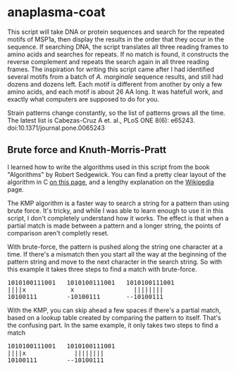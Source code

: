 # anaplasma-coat

<p>This script will take DNA or protein sequences and search for the repeated motifs of MSP1a, then display the results in the order that they occur in the sequence.  If searching DNA, the script translates all three reading frames to amino acids and searches for repeats.  If no match is found, it constructs the reverse complement and repeats the search again in all three reading frames. The inspiration for writing this script came after I had identified several motifs from a batch of <i>A. marginale</i> sequence results, and still had dozens and dozens left. Each motif is different from another by only a few amino acids, and each motif is about 26 AA long. It was hatefull work, and exactly what computers are supposed to do for you.</p>

<p>Strain patterns change constantly, so the list of patterns grows all the time. The latest list is Cabezas-Cruz A et. al., PLoS ONE 8(6): e65243. doi:10.1371/journal.pone.0065243</p>

<h2>Brute force and Knuth-Morris-Pratt</h2>
<p>I learned how to write the algorithms used in this script from the book "Algorithms" by Robert Sedgewick.  You can find a pretty clear layout of the algorithm in C <a href='http://www-igm.univ-mlv.fr/~lecroq/string/node8.html'>on this page</a>, and a lengthy explanation on the <a href='http://en.wikipedia.org/wiki/Knuth-Morris-Pratt_algorithm'>Wikipedia</a> page.</p>

<p>The KMP algorithm is a faster way to search a string for a pattern than using brute force. It's tricky, and while I was able to learn enough to use it in this script, I don't completely understand how it works. The effect is that when a partial match is made between a pattern and a longer string, the points of comparison aren't completly reset.<p>
</p>With brute-force, the pattern is pushed along the string one character at a time. If there's a mismatch then you start all the way at the beginning of the pattern string and move to the next character in the search string. So with this example it takes three steps to find a match with brute-force.</p>

<pre>
1010100111001   1010100111001   1010100111001
||||x            x                ||||||||
10100111        -10100111       --10100111
</pre>
<p>With the KMP, you can skip ahead a few spaces if there's a partial match, based on a lookup table created by comparing the pattern to itself. That's the confusing part. In the same example, it only takes two steps to find a match</p>
<pre>
1010100111001   1010100111001
||||x             ||||||||
10100111        --10100111
</pre>

